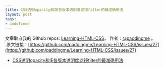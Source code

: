 ```yaml
---
title: CSS透明opacity和IE各版本透明度滤镜filter的最准确用法
layout: post
tags:
- undefined
---
```



 文章取自我的 Github  repos: [Learning-HTML-CSS](https://github.com/paddingme/Learning-HTML-CSS)， 作者：[@paddingme](http://padding.me/about.html) 。 
 &nbsp;原文链接：[https://github.com/paddingme/Learning-HTML-CSS/issues/27](https://github.com/paddingme/Learning-HTML-CSS/issues/27)

- [CSS透明opacity和IE各版本透明度滤镜filter的最准确用法](http://blog.csdn.net/freshlover/article/details/17143341)